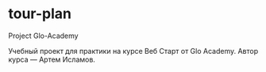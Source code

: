 # tour-plan

Project Glo-Academy

Учебный проект для практики на курсе Веб Старт от Glo Academy. Автор курса — Артем Исламов.
